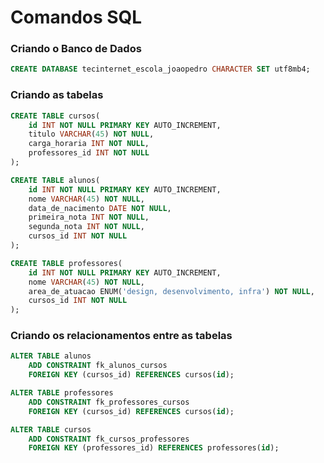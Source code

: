 # Comandos SQL

### Criando o Banco de Dados

```sql
CREATE DATABASE tecinternet_escola_joaopedro CHARACTER SET utf8mb4;
```

### Criando as tabelas

```sql
CREATE TABLE cursos(
    id INT NOT NULL PRIMARY KEY AUTO_INCREMENT,
    titulo VARCHAR(45) NOT NULL,
    carga_horaria INT NOT NULL,
    professores_id INT NOT NULL
);
```

```sql
CREATE TABLE alunos(
    id INT NOT NULL PRIMARY KEY AUTO_INCREMENT,
    nome VARCHAR(45) NOT NULL,
    data_de_nacimento DATE NOT NULL,
    primeira_nota INT NOT NULL,
    segunda_nota INT NOT NULL,
    cursos_id INT NOT NULL
);
```

```sql
CREATE TABLE professores(
    id INT NOT NULL PRIMARY KEY AUTO_INCREMENT,
    nome VARCHAR(45) NOT NULL,
    area_de_atuacao ENUM('design, desenvolvimento, infra') NOT NULL,
    cursos_id INT NOT NULL
);
```

### Criando os relacionamentos entre as tabelas

```sql
ALTER TABLE alunos
    ADD CONSTRAINT fk_alunos_cursos
    FOREIGN KEY (cursos_id) REFERENCES cursos(id);
```

```sql
ALTER TABLE professores
    ADD CONSTRAINT fk_professores_cursos
    FOREIGN KEY (cursos_id) REFERENCES cursos(id);
```

```sql
ALTER TABLE cursos
    ADD CONSTRAINT fk_cursos_professores
    FOREIGN KEY (professores_id) REFERENCES professores(id);
```
